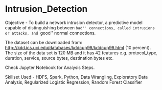 # Intrusion_Detection

Objective - To build a network intrusion detector, a predictive model capable of distinguishing between ``bad'' connections, called intrusions or attacks, and ``good'' normal connections.  

The dataset can be downloaded from: http://kdd.ics.uci.edu/databases/kddcup99/kddcup99.html (10 percent).  
The size of the data set is 120 MB and it has 42 features e.g. protocol_type, duration, service, source bytes, destination bytes etc.

Check Jupyter Notebook for Analysis Steps.

Skillset Used - HDFS, Spark, Python, Data Wrangling, Exploratory Data Analysis, Regularized Logistic Regression, Random Forest Classifier


